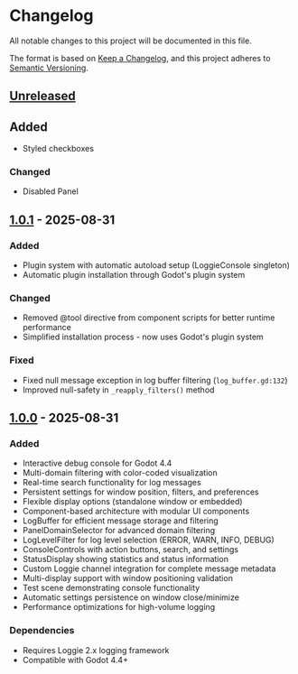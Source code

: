# Changelog

All notable changes to this project will be documented in this file.

The format is based on [Keep a Changelog](https://keepachangelog.com/en/1.0.0/),
and this project adheres to [Semantic Versioning](https://semver.org/spec/v2.0.0.html).

## [Unreleased]

## Added
- Styled checkboxes

### Changed
- Disabled Panel

## [1.0.1] - 2025-08-31

### Added
- Plugin system with automatic autoload setup (LoggieConsole singleton)
- Automatic plugin installation through Godot's plugin system

### Changed
- Removed @tool directive from component scripts for better runtime performance
- Simplified installation process - now uses Godot's plugin system

### Fixed
- Fixed null message exception in log buffer filtering (`log_buffer.gd:132`)
- Improved null-safety in `_reapply_filters()` method

## [1.0.0] - 2025-08-31

### Added
- Interactive debug console for Godot 4.4
- Multi-domain filtering with color-coded visualization
- Real-time search functionality for log messages
- Persistent settings for window position, filters, and preferences
- Flexible display options (standalone window or embedded)
- Component-based architecture with modular UI components
- LogBuffer for efficient message storage and filtering
- PanelDomainSelector for advanced domain filtering
- LogLevelFilter for log level selection (ERROR, WARN, INFO, DEBUG)
- ConsoleControls with action buttons, search, and settings
- StatusDisplay showing statistics and status information
- Custom Loggie channel integration for complete message metadata
- Multi-display support with window positioning validation
- Test scene demonstrating console functionality
- Automatic settings persistence on window close/minimize
- Performance optimizations for high-volume logging

### Dependencies
- Requires Loggie 2.x logging framework
- Compatible with Godot 4.4+

[Unreleased]: https://github.com/Smitner-Studio/loggie-console/compare/v1.0.1...HEAD
[1.0.1]: https://github.com/Smitner-Studio/loggie-console/compare/v1.0.0...v1.0.1
[1.0.0]: https://github.com/Smitner-Studio/loggie-console/releases/tag/v1.0.0
